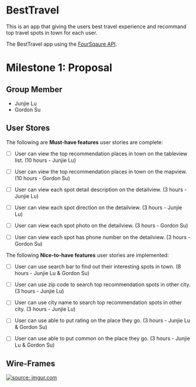 # BestTravel

This is an app that giving the users best travel experience and recommand top travel spots in town for each user.

The BestTravel app using the [FourSqaure API](https://developer.foursquare.com).


# Milestone 1: Proposal

## Group Member

- Junjie Lu
- Gordon Su

## User Stores

The following are **Must-have features** user stories are complete:

- [ ] User can view the top recommendation places in town on the tableview list. (10 hours - Junjie Lu)
- [ ] User can view the top recommendation places in town on the mapview. (10 hours - Gordon Su)
- [ ] User can view each spot detail description on the detailview. (3 hours - Junjie Lu)
- [ ] User can view each spot direction on the detailview. (3 hours - Junjie Lu)
- [ ] User can view each spot photo on the detailview. (3 hours - Gordon Su)
- [ ] User can view each spot has phone number on the detailview. (3 hours - Gordon Su)


The following **Nice-to-have features** user stories are implemented:

- [ ] User can use search bar to find out their interesting spots in town. (8 hours - Junjie Lu & Gordon Su)
- [ ] User can use zip code to search top recommendation spots in other city. (3 hours - Junjie Lu)
- [ ] User can use city name to search top recommendation spots in other city. (3 hours - Junjie Lu)
- [ ] User can use able to put rating on the place they go. (3 hours - Junjie Lu & Gordon Su)
- [ ] User can use able to put common on the place they go. (3 hours - Junjie Lu & Gordon Su)


## Wire-Frames
<a href="https://imgur.com/v1O5QyL"><img src="https://i.imgur.com/v1O5QyL.png" title="source: imgur.com" /></a>
